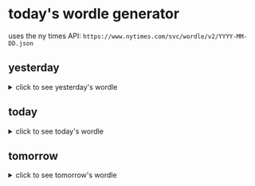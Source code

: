 # today's wordle generator

uses the ny times API: `https://www.nytimes.com/svc/wordle/v2/YYYY-MM-DD.json`

## yesterday

<details>
    <summary>click to see yesterday's wordle</summary>

    whole

</details>

## today

<details>
    <summary>click to see today's wordle</summary>

    savvy

</details>

## tomorrow

<details>
    <summary>click to see tomorrow's wordle</summary>

    omega

</details>
